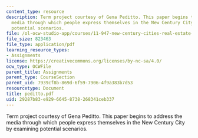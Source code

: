 ```yaml
---
content_type: resource
description: Term project courtesy of Gena Peditto. This paper begins to address the
  media through which people express themselves in the New Century City by examining
  potential scenarios.
file: /ol-ocw-studio-app/courses/11-947-new-century-cities-real-estate-digital-technology-and-design-fall-2004/29287b83e92966458738268341ceb337_peditto.pdf
file_size: 823463
file_type: application/pdf
learning_resource_types:
- Assignments
license: https://creativecommons.org/licenses/by-nc-sa/4.0/
ocw_type: OCWFile
parent_title: Assignments
parent_type: CourseSection
parent_uid: 7939cf8b-869d-6f59-7906-4f9a383b7d53
resourcetype: Document
title: peditto.pdf
uid: 29287b83-e929-6645-8738-268341ceb337
---
```

Term project courtesy of Gena Peditto. This paper begins to address the media through which people express themselves in the New Century City by examining potential scenarios.
